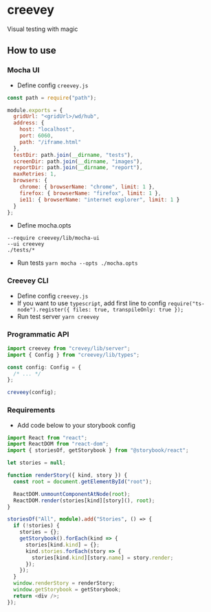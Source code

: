 # creevey

Visual testing with magic

## How to use

### Mocha UI

- Define config `creevey.js`

```js
const path = require("path");

module.exports = {
  gridUrl: "<gridUrl>/wd/hub",
  address: {
    host: "localhost",
    port: 6060,
    path: "/iframe.html"
  },
  testDir: path.join(__dirname, "tests"),
  screenDir: path.join(__dirname, "images"),
  reportDir: path.join(__dirname, "report"),
  maxRetries: 1,
  browsers: {
    chrome: { browserName: "chrome", limit: 1 },
    firefox: { browserName: "firefox", limit: 1 },
    ie11: { browserName: "internet explorer", limit: 1 }
  }
};
```

- Define mocha.opts

```
--require creevey/lib/mocha-ui
--ui creevey
./tests/*
```

- Run tests `yarn mocha --opts ./mocha.opts`

### Creevey CLI

- Define config `creevey.js`
- If you want to use `typescript`, add first line to config `require("ts-node").register({ files: true, transpileOnly: true });`
- Run test server `yarn creevey`

### Programmatic API

```ts
import creevey from "crevey/lib/server";
import { Config } from "creevey/lib/types";

const config: Config = {
  /* ... */
};

creveey(config);
```

### Requirements

- Add code below to your storybook config

```ts
import React from "react";
import ReactDOM from "react-dom";
import { storiesOf, getStorybook } from "@storybook/react";

let stories = null;

function renderStory({ kind, story }) {
  const root = document.getElementById("root");

  ReactDOM.unmountComponentAtNode(root);
  ReactDOM.render(stories[kind][story](), root);
}

storiesOf("All", module).add("Stories", () => {
  if (!stories) {
    stories = {};
    getStorybook().forEach(kind => {
      stories[kind.kind] = {};
      kind.stories.forEach(story => {
        stories[kind.kind][story.name] = story.render;
      });
    });
  }
  window.renderStory = renderStory;
  window.getStorybook = getStorybook;
  return <div />;
});
```
